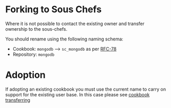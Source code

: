 # Forking to Sous Chefs

Where it is not possible to contact the existing owner and transfer ownership to the sous-chefs.

You should rename using the following naming schema:
- Cookbook: `mongodb` --> `sc_mongodb` as per [RFC-78](https://github.com/chef/chef-rfc/blob/master/rfc078-supermarket-prefix.md)
- Repository: `mongodb`


# Adoption

If adopting an existing cookbook you must use the current name to carry on support for the existing user base.
In this case please see [cookbook transferring](https://github.com/sous-chefs/meta/blob/master/transfering-a-cookbook.md)
